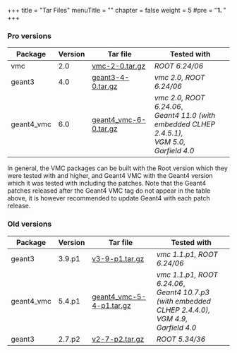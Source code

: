 +++
title = "Tar Files"
menuTitle = ""
chapter = false
weight = 5
#pre = "<b>1. </b>"
+++

### Pro versions

| Package | Version | Tar file | Tested with |
|---------|---------|----------| ------------|
| vmc | 2.0 | [vmc-2-0.tar.gz](https://github.com/vmc-project/vmc/archive/v2-0.tar.gz) | *ROOT 6.24/06* |
| geant3 | 4.0 | [geant3-4-0.tar.gz](https://github.com/vmc-project/geant3/archive/v4-0.tar.gz) | *vmc 2.0, ROOT 6.24/06* |
| geant4_vmc | 6.0 | [geant4_vmc-6-0.tar.gz](https://github.com/vmc-project/geant4_vmc/archive/v6-0.tar.gz) | *vmc 2.0, ROOT 6.24.06*,<br> *Geant4 11.0 (with embedded CLHEP 2.4.5.1),* <br> *VGM 5.0,* <br> *Garfield 4.0*|


In general, the VMC packages can be built with the Root version which they were tested with and higher, and Geant4 VMC with the Geant4 version which it was tested with including the patches. Note that the Geant4 patches released after the Geant4 VMC tag do not appear in the table above, it is however recommended to update Geant4 with each patch release.

### Old versions

| Package | Version | Tar file | Tested with |
|---------|---------|----------| ------------|
| geant3 | 3.9.p1 | [v3-9-p1.tar.gz](https://github.com/vmc-project/geant3/archive/v3-9-p1.tar.gz) | *vmc 1.1.p1, ROOT 6.24/06*  |
| geant4_vmc | 5.4.p1 | [geant4_vmc-5-4-p1.tar.gz](https://github.com/vmc-project/geant4_vmc/archive/v5-4-p1.tar.gz) | *vmc 1.1.p1, ROOT 6.24.06*,<br> *Geant4 10.7.p3 (with embedded CLHEP 2.4.4.0),* <br> *VGM 4.9,* <br> *Garfield 4.0*|
| geant3 | 2.7.p2 | [v2-7-p2.tar.gz](https://github.com/vmc-project/geant3/archive/v2-7-p2.tar.gz) | *ROOT 5.34/36*  |
